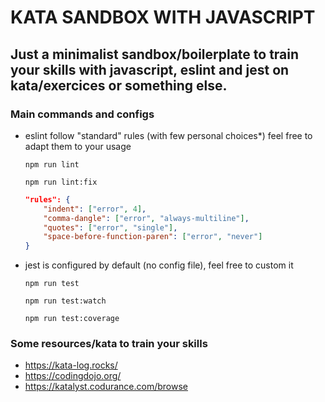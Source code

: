 # KATA SANDBOX WITH JAVASCRIPT

## Just a minimalist sandbox/boilerplate to train your skills with javascript, eslint and jest on kata/exercices or something else.

### Main commands and configs

- eslint follow "standard" rules (with few personal choices*) feel free to adapt them to your usage

  ```shell
  npm run lint
  ```
  ```shell
  npm run lint:fix
  ```

  ```json
  "rules": {
      "indent": ["error", 4],
      "comma-dangle": ["error", "always-multiline"],
      "quotes": ["error", "single"],
      "space-before-function-paren": ["error", "never"]
  }
  ```

- jest is configured by default (no config file), feel free to custom it

  ```shell
  npm run test
  ```
  ```shell
  npm run test:watch
  ```
  ```shell
  npm run test:coverage
  ```
  
### Some resources/kata to train your skills

- https://kata-log.rocks/
- https://codingdojo.org/
- https://katalyst.codurance.com/browse
